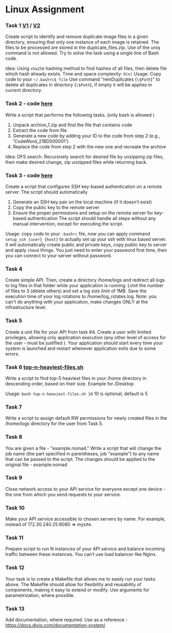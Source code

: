 # Linux Assignment

### Task 1 [V1](task-1%2Fundublicate-v1.sh) / [V2](task-1%2Fundublicate-v2.sh)

Create script to identify and remove duplicate image files in a given directory, ensuring that only one instance of each
image is retained. The files to be processed are stored in the duplicate_files.zip. Use of the uniq command is not
allowed. Try to solve the task using a single line of Bash code.

Idea: Using `sha256` hashing method to find hashes of all files, then delete file which hash already exists. Time and space complexity: `O(n)`
Usage: Copy code to your `~/.bashrc$ file` Use command "remDuplicates {`\$Path`}" to delete all duplicates in directory {`\$Path`}, if empty it will be applies in current directory. 
### Task 2 - code [here](task-2%2Fexctarct_code.sh)

Write a script that performs the following tasks. (only bash is allowed )

1. Unpack archive_1.zip and find the file that contains code
2. Extract the code from file
3. Generate a new code by adding your ID to the code from step 2 (e.g.,
   'CodeWord_21BD000001')
4. Replace the code from step 2 with the new one and recreate the archive

Idea: DFS search. Recursively search for desired file by unzipping zip files, then make desired change, zip unzipped files while returning back.
### Task 3 - code [here](task-3%2Fconfigure-ssh.sh)

Create a script that configures SSH key-based authentication on a remote server. The script should automatically

1. Generate an SSH key pair on the local machine (if it doesn’t exist)
2. Copy the public key to the remote server
3. Ensure the proper permissions and setup on the remote server for key-based
   authentication
   The script should handle all steps without any manual intervention, except for executing the script.

Usage: copy code to your `.bashrc` file, now you can apply command `setup_ssh {user} {host}` to actually set up your ssh with linux based server. It will automatically create public and private keys, copy public key to server and apply `chmod` things. You just need to enter your password first time, then you can connect to your server without password. 

### Task 4

Create simple API. Then, create a directory /home/logs and redirect all logs to log files in that folder while your
application is running. Limit the number of files to 3 (delete others) and set a log size limit of 1MB. Save the
execution time of your log rotations to /home/log_rotates.log.
Note: you can't do anything with your application, make changes ONLY at the infrastructure level.

### Task 5

Create a unit file for your API from task #4. Create a user with limited privileges, allowing only application
execution (any other level of access for the user - must be justified ).
Your application should start every time your system is launched and restart whenever application exits due to some
errors.

### Task 6 [top-n-heaviest-files.sh](task-6%2Ftop-n-heaviest-files.sh)

Write a script to find top-5 heaviest files in your /home directory in descending order, based on their size. Example
for /Desktop

Usage: `bash top-n-heaviest-files.sh 10` 10 is optional, default is 5

### Task 7

Write a script to assign default RW permissions for newly created files in the /home/logs directory for the user from
Task 5.

### Task 8

You are given a file - "example.nomad." Write a script that will change the job name (the part specified in parentheses,
job "example") to any name that can be passed to the script. The changes should be applied to the original file -
example.nomad

### Task 9

Close network access to your API service for everyone except one device - the one from which you send requests to your
service.

### Task 10

Make your API service accessible to chosen servers by name. For example, instead of 172.30.240.25:8080 => mysite.

### Task 11

Prepare script to run N instances of your API service and balance incoming traffic between these instances. You can’t
use load balancer like Nginx.

### Task 12

Your task is to create a Makefile that allows me to easily run your tasks above. The Makefile should allow for
flexibility and reusability of components, making it easy to extend or modify. Use arguments for parametrization, where
possible.

### Task 13

Add documentation, where required. Use as a reference -
https://docs.divio.com/documentation-system/

